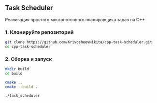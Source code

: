## Task Scheduler

Реализация простого многопоточного планировщика задач на C++

### 1. Клонируйте репозиторий
```bash
git clone https://github.com/KrivosheevNikita/cpp-task-scheduler.git
cd cpp-task-scheduler
```

### 2. Сборка и запуск
```bash
mkdir build
cd build

cmake ..
cmake --build .

./task_scheduler
```
